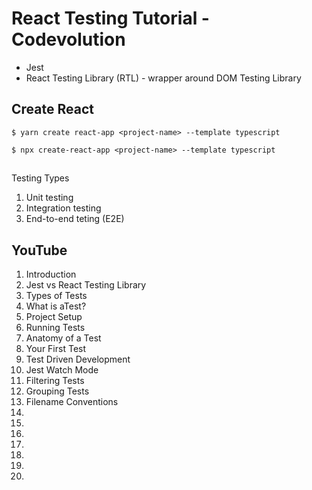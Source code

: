 # React Testing Tutorial - Codevolution

* Jest
* React Testing Library (RTL) - wrapper around DOM Testing Library

## Create React

`$ yarn create react-app <project-name> --template typescript`

`$ npx create-react-app <project-name> --template typescript`

## 

Testing Types
1. Unit testing
2. Integration testing
3. End-to-end teting (E2E)


## YouTube

1. Introduction
2. Jest vs React Testing Library
3. Types of Tests
4. What is aTest?
5. Project Setup
6. Running Tests
7. Anatomy of a Test
8. Your First Test
9. Test Driven Development
10. Jest Watch Mode
11. Filtering Tests
12. Grouping Tests
13. Filename Conventions
14.
15.
16.
17.
18.
19.
20.
